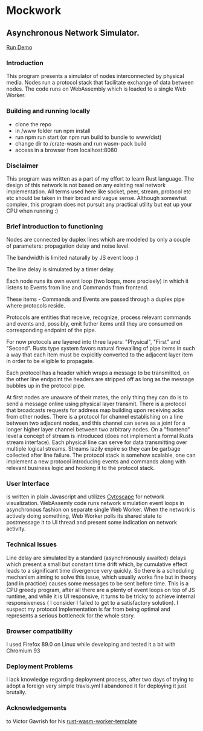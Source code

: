  # Mockwork
 ## Asynchronous Network Simulator.
 [Run Demo](https://retamogordo.github.io/mockwork-site)
 ### Introduction
 This program presents a simulator of nodes interconnected by physical media.
 Nodes run a protocol stack that facilitate exchange of data between nodes.
 The code runs on WebAssembly which is loaded to a single Web Worker.
 
 ### Building and running locally
 - clone the repo
 - in /www folder run npm install
 - run npm run start (or npm run build to bundle to www/dist)
 - change dir to /crate-wasm and run wasm-pack build 
 - access in a browser from localhost:8080

 ### Disclaimer
 This program was written as a part of my effort to learn Rust language.
 The design of this network is not based on any existing real network implementation.
 All terms used here like socket, peer, stream, protocol etc etc should be
 taken in their broad and vague sense.
 Although somewhat complex, this program does not pursuit any practical utility but eat up your CPU when
 running :)
 
 ### Brief introduction to functioning
 
 Nodes are connected by duplex lines which are modeled by only a couple of
 parameters: propagation delay and noise level.
 
 The bandwidth is limited naturally by JS event loop :)
 
 The line delay is simulated by a timer delay.
 
 Each node runs its own event loop (two loops, more precisely) in which it listens to Events from line
 and Commands from frontend.
 
 These items - Commands and Events are passed through a duplex pipe where
 protocols reside.
 
 Protocols are entities that receive, recognize, process relevant commands and events
 and, possibly, emit futher items until they are consumed on corresponding
 endpoint of the pipe.
 
 For now protocols are layered into three layers: "Physical", "First" and "Second".
 Rusts type system favors natural firewalling of pipe items in such a way that
 each item must be expicitly converted to the adjacent layer item in order
 to be eligible to propagate.
 
 Each protocol has a header which wraps a message to be transmitted, on the other
 line endpoint the headers are stripped off as long as the message bubbles up in 
 the protocol pipe.
 
 At first nodes are unaware of their mates, the only thing they can do 
 is to send a message online using physical layer transmit.
 There is a protocol that broadcasts requests for address map building upon
 receiving acks from other nodes.
 There is a protocol for channel establishing on a line between two adjacent
 nodes, and this channel can serve as a joint for a longer higher layer channel
 between two arbitrary nodes.
 On a "frontend" level a concept of stream is introduced (does not implement
 a formal Rusts stream interface). 
 Each physical line can serve for data transmitting over multiple logical
 streams.
 Streams lazily expire so they can be garbage collected after line failure.
 The protocol stack is somehow scalable, one can implement a new protocol
 introducing events and commands along with relevant business logic and hooking
 it to the protocol stack.
 
 ### User Interface
 is written in plain Javascript and utilizes [Cytoscape](https://cytoscape.org) for network visualization.
 WebAssemly code runs network simulation event loops in asynchronous fashion
 on separate single Web Worker.
 When the network is actively doing something, Web Worker polls its shared state
 to postmessage it to UI thread and present some indication on network activity.

 ### Technical Issues
 Line delay are simulated by a standard (asynchronously awaited) delays which
 present a small but constant time drift which, by cumulative effect leads to a
 significant time divergence very quickly. 
 So there is a scheduling mechanism aiming to solve this issue, which usually
 works fine but in theory (and in practice) causes some messages to be
 sent before time.
 This is a CPU greedy program, after all there are a plenty of event loops
 on top of JS runtime, and while it is UI responsive, it turns to be tricky to achieve
 internal responsiveness ( I consider I failed to get to a satisfactory solution).
 I suspect my protocol implementation is far from being optimal and represents
 a serious bottleneck for the whole story.
 
 ### Browser compatibility
 I used Firefox 89.0 on Linux while developing and tested it a bit with
 Chromium 93
 
 ### Deployment Problems
 I lack knowledge regarding deployment process, after two days of
 trying to adopt a foreign very simple travis.yml I abandoned it 
 for deploying it just brutally.
 
 ### Acknowledgements
 to Victor Gavrish for his 
 [rust-wasm-worker-template](https://github.com/VictorGavrish/rust-wasm-worker-template)
 

